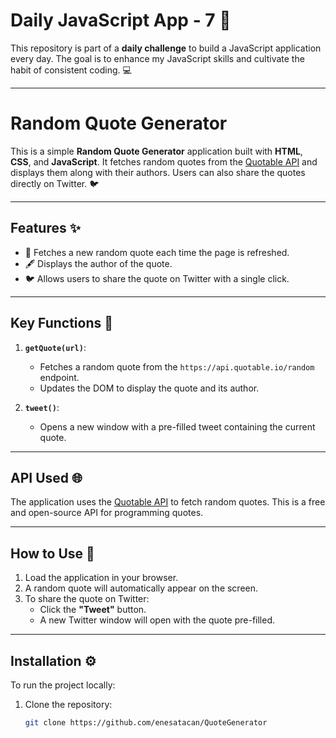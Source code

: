 # Daily JavaScript App - 7 🚀 

This repository is part of a **daily challenge** to build a JavaScript application every day. The goal is to enhance my JavaScript skills and cultivate the habit of consistent coding. 💻

---

# Random Quote Generator

This is a simple **Random Quote Generator** application built with **HTML**, **CSS**, and **JavaScript**. It fetches random quotes from the [Quotable API](https://api.quotable.io/) and displays them along with their authors. Users can also share the quotes directly on Twitter. 🐦

---

## Features ✨

- 🚀 Fetches a new random quote each time the page is refreshed.
- 🖋 Displays the author of the quote.
- 🐦 Allows users to share the quote on Twitter with a single click.

---

## Key Functions 🔑

1. **`getQuote(url)`**:
   - Fetches a random quote from the `https://api.quotable.io/random` endpoint.
   - Updates the DOM to display the quote and its author.

2. **`tweet()`**:
   - Opens a new window with a pre-filled tweet containing the current quote.

---

## API Used 🌐

The application uses the [Quotable API](https://api.quotable.io/) to fetch random quotes. This is a free and open-source API for programming quotes.

---

## How to Use 📖

1. Load the application in your browser.
2. A random quote will automatically appear on the screen.
3. To share the quote on Twitter:
   - Click the **"Tweet"** button.
   - A new Twitter window will open with the quote pre-filled.

---

## Installation ⚙️

To run the project locally:

1. Clone the repository:
   ```bash
   git clone https://github.com/enesatacan/QuoteGenerator
